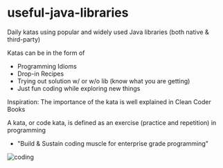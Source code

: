 # useful-java-libraries

Daily katas using popular and widely used Java libraries (both native & third-party)

Katas can be in the form of  
  - Programming Idioms
  - Drop-in Recipes
  - Trying out solution w/ or w/o lib (know what you are getting)
  - Just fun coding while exploring new things

Inspiration: The importance of the kata is well explained in Clean Coder Books

A kata, or code kata, is defined as an exercise (practice and repetition) in programming
  - "Build & Sustain coding muscle for enterprise grade programming" 

![coding](https://user-images.githubusercontent.com/82016952/159166901-32a16ead-46cd-4a06-ad9f-cf0d0723e181.gif)

